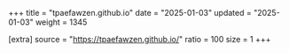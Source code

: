 +++
title = "tpaefawzen.github.io"
date = "2025-01-03"
updated = "2025-01-03"
weight = 1345

[extra]
source = "https://tpaefawzen.github.io/"
ratio = 100
size = 1
+++
